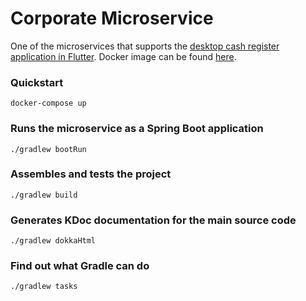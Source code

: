 # Corporate Microservice

One of the microservices that supports the [desktop cash register application in Flutter](https://github.com/tkresic/app). Docker image can be found [here](https://hub.docker.com/repository/docker/tkresic/corporate).

### Quickstart

`docker-compose up`

### Runs the microservice as a Spring Boot application

`./gradlew bootRun`

### Assembles and tests the project

`./gradlew build`

### Generates KDoc documentation for the main source code

`./gradlew dokkaHtml`

### Find out what Gradle can do

`./gradlew tasks`